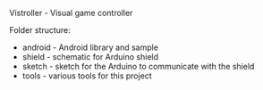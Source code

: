 Vistroller - Visual game controller

Folder structure:

* android - Android library and sample
* shield - schematic for Arduino shield
* sketch - sketch for the Arduino to communicate with the shield
* tools - various tools for this project
